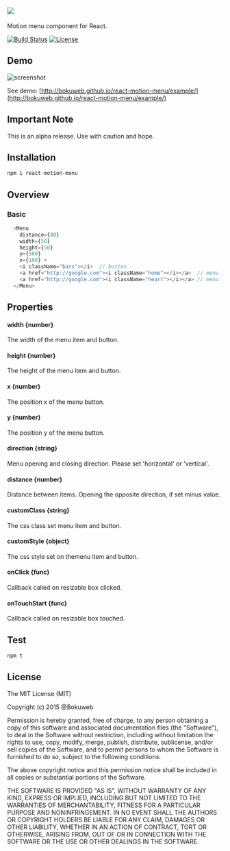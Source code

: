 # ![](https://raw.githubusercontent.com/bokuweb/react-motion-menu/master/example/logo.png)

Motion menu component for React.

[![Build Status](https://travis-ci.org/bokuweb/react-motion-menu.svg?branch=master)](https://travis-ci.org/bokuweb/react-motion-menu)
[![License](http://img.shields.io/npm/l/object.assign.svg)](https://github.com/bokuweb/react-motion-menu#license)

## Demo

![screenshot](https://github.com/bokuweb/react-motion-menu/blob/master/example/screenshot.gif?raw=true)

See demo: [http://bokuweb.github.io/react-motion-menu/example/](http://bokuweb.github.io/react-motion-menu/example/)

## Important Note

This is an alpha release. Use with caution and hope.

## Installation

```sh
npm i react-motion-menu
```

## Overview

### Basic

``` javascript
  <Menu
    distance={80}
    width={50}
    height={50}
    y={500}
    x={100} >
    <i className="bars"></i>  // button
    <a href="http://google.com"><i className="home"></i></a>  // menu item1
    <a href="http://google.com"><i className="heart"></i></a> // menu item2
  </Menu>
```

## Properties

#### width {number}

The width of the menu item and button.   

#### height {number}

The height of the menu item and button.   

#### x {number}

The position x of the menu button.

#### y {number}

The position y of the menu button.

#### direction {string}

Menu opening and closing direction.
Please set 'horizontal' or 'vertical'.

#### distance {number}

Distance between items.
Opening the opposite direction, if set minus value.

#### customClass {string}

The css class set menu item and button. 

#### customStyle {object}

The css style set on themenu item and button. 

#### onClick {func}

Callback called on resizable box clicked.

#### onTouchStart {func}

Callback called on resizable box touched.


## Test

``` sh
npm t
```

## License

The MIT License (MIT)

Copyright (c) 2015 @Bokuweb

Permission is hereby granted, free of charge, to any person obtaining a copy of this software and associated documentation files (the "Software"), to deal in the Software without restriction, including without limitation the rights to use, copy, modify, merge, publish, distribute, sublicense, and/or sell copies of the Software, and to permit persons to whom the Software is furnished to do so, subject to the following conditions:

The above copyright notice and this permission notice shall be included in all copies or substantial portions of the Software.

THE SOFTWARE IS PROVIDED "AS IS", WITHOUT WARRANTY OF ANY KIND, EXPRESS OR IMPLIED, INCLUDING BUT NOT LIMITED TO THE WARRANTIES OF MERCHANTABILITY, FITNESS FOR A PARTICULAR PURPOSE AND NONINFRINGEMENT. IN NO EVENT SHALL THE AUTHORS OR COPYRIGHT HOLDERS BE LIABLE FOR ANY CLAIM, DAMAGES OR OTHER LIABILITY, WHETHER IN AN ACTION OF CONTRACT, TORT OR OTHERWISE, ARISING FROM, OUT OF OR IN CONNECTION WITH THE SOFTWARE OR THE USE OR OTHER DEALINGS IN THE SOFTWARE.
